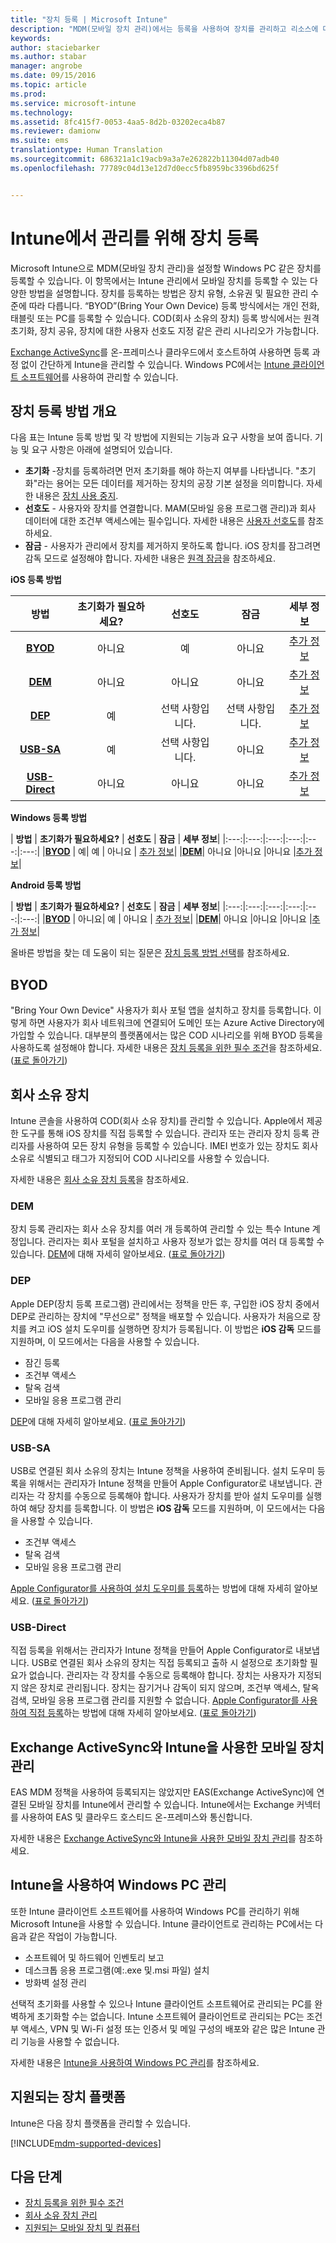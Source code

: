 ```yaml
---
title: "장치 등록 | Microsoft Intune"
description: "MDM(모바일 장치 관리)에서는 등록을 사용하여 장치를 관리하고 리소스에 대한 액세스를 허용합니다."
keywords: 
author: staciebarker
ms.author: stabar
manager: angrobe
ms.date: 09/15/2016
ms.topic: article
ms.prod: 
ms.service: microsoft-intune
ms.technology: 
ms.assetid: 8fc415f7-0053-4aa5-8d2b-03202eca4b87
ms.reviewer: damionw
ms.suite: ems
translationtype: Human Translation
ms.sourcegitcommit: 686321a1c19acb9a3a7e262822b11304d07adb40
ms.openlocfilehash: 77789c04d13e12d7d0ecc5fb8959bc3396bd625f


---
```


# <a name="enroll-devices-for-management-in-intune"></a>Intune에서 관리를 위해 장치 등록
Microsoft Intune으로 MDM(모바일 장치 관리)을 설정할 Windows PC 같은 장치를 등록할 수 있습니다. 이 항목에서는 Intune 관리에서 모바일 장치를 등록할 수 있는 다양한 방법을 설명합니다. 장치를 등록하는 방법은 장치 유형, 소유권 및 필요한 관리 수준에 따라 다릅니다. “BYOD”(Bring Your Own Device) 등록 방식에서는 개인 전화, 태블릿 또는 PC를 등록할 수 있습니다. COD(회사 소유의 장치) 등록 방식에서는 원격 초기화, 장치 공유, 장치에 대한 사용자 선호도 지정 같은 관리 시나리오가 가능합니다.

[Exchange ActiveSync](#mobile-device-management-with-exchange-activesync-and-intune)를 온-프레미스나 클라우드에서 호스트하여 사용하면 등록 과정 없이 간단하게 Intune을 관리할 수 있습니다. Windows PC에서는 [Intune 클라이언트 소프트웨어](#manage-windows-pcs-with-intune)를 사용하여 관리할 수 있습니다.

## <a name="overview-of-device-enrollment-methods"></a>장치 등록 방법 개요

다음 표는 Intune 등록 방법 및 각 방법에 지원되는 기능과 요구 사항을 보여 줍니다. 기능 및 요구 사항은 아래에 설명되어 있습니다.

- **초기화** -장치를 등록하려면 먼저 초기화를 해야 하는지 여부를 나타냅니다. "초기화"라는 용어는 모든 데이터를 제거하는 장치의 공장 기본 설정을 의미합니다. 자세한 내용은 [장치 사용 중지](retire-devices-from-microsoft-intune-management.md).
- **선호도** - 사용자와 장치를 연결합니다. MAM(모바일 응용 프로그램 관리)과 회사 데이터에 대한 조건부 액세스에는 필수입니다. 자세한 내용은 [사용자 선호도](enroll-corporate-owned-ios-devices-in-microsoft-intune.md#use-the-company-portal-on-dep-enrolled-or-apple-configurator-enrolled-devices)를 참조하세요.
- **잠금** - 사용자가 관리에서 장치를 제거하지 못하도록 합니다. iOS 장치를 잠그려면 감독 모드로 설정해야 합니다. 자세한 내용은 [원격 잠금](retire-devices-from-microsoft-intune-management.md#block-access-a-device)을 참조하세요.

**iOS 등록 방법**

| **방법** |  **초기화가 필요하세요?** |    **선호도**    |   **잠금** | **세부 정보** |
|:---:|:---:|:---:|:---:|:---:|
|**[BYOD](#byod)** | 아니요|    예 |   아니요 | [추가 정보](prerequisites-for-enrollment.md#set-up-device-management)|
|**[DEM](#dem)**|   아니요 |아니요 |아니요  | [추가 정보](enroll-corporate-owned-devices-with-the-device-enrollment-manager-in-microsoft-intune.md)|
|**[DEP](#dep)**|   예 |   선택 사항입니다. |  선택 사항입니다.|[추가 정보](ios-device-enrollment-program-in-microsoft-intune.md)|
|**[USB-SA](#usb-sa)**| 예 |   선택 사항입니다. |  아니요| [추가 정보](ios-setup-assistant-enrollment-in-microsoft-intune.md)|
|**[USB-Direct](#usb-direct)**| 아니요 |    아니요  | 아니요|[추가 정보](ios-direct-enrollment-in-microsoft-intune.md)|

**Windows 등록 방법**

| **방법** |  **초기화가 필요하세요?** |    **선호도**    |   **잠금** | **세부 정보**|
|:---:|:---:|:---:|:---:|:---:|:---:|
|**[BYOD](#byod)** | 예|   예 |   아니요 | [추가 정보](prerequisites-for-enrollment.md#set-up-device-management)|
|**[DEM](#dem)**|   아니요 |아니요 |아니요  |[추가 정보](enroll-corporate-owned-devices-with-the-device-enrollment-manager-in-microsoft-intune.md)|

**Android 등록 방법**

| **방법** |  **초기화가 필요하세요?** |    **선호도**    |   **잠금** | **세부 정보**|
|:---:|:---:|:---:|:---:|:---:|:---:|
|**[BYOD](#byod)** | 아니요|    예 |   아니요 | [추가 정보](prerequisites-for-enrollment.md#set-up-device-management)|
|**[DEM](#dem)**|   아니요 |아니요 |아니요  |[추가 정보](enroll-corporate-owned-devices-with-the-device-enrollment-manager-in-microsoft-intune.md)|

올바른 방법을 찾는 데 도움이 되는 질문은 [장치 등록 방법 선택](/intune/get-started/choose-how-to-enroll-devices1)를 참조하세요.

## <a name="byod"></a>BYOD
"Bring Your Own Device" 사용자가 회사 포털 앱을 설치하고 장치를 등록합니다. 이렇게 하면 사용자가 회사 네트워크에 연결되어 도메인 또는 Azure Active Directory에 가입할 수 있습니다. 대부분의 플랫폼에서는 많은 COD 시나리오를 위해 BYOD 등록을 사용하도록 설정해야 합니다. 자세한 내용은 [장치 등록을 위한 필수 조건](prerequisites-for-enrollment.md)을 참조하세요. ([표로 돌아가기](#overview-of-device-enrollment-methods))

## <a name="corporate-owned-devices"></a>회사 소유 장치
Intune 콘솔을 사용하여 COD(회사 소유 장치)를 관리할 수 있습니다. Apple에서 제공한 도구를 통해 iOS 장치를 직접 등록할 수 있습니다. 관리자 또는 관리자 장치 등록 관리자를 사용하여 모든 장치 유형을 등록할 수 있습니다. IMEI 번호가 있는 장치도 회사 소유로 식별되고 태그가 지정되어 COD 시나리오를 사용할 수 있습니다.

자세한 내용은 [회사 소유 장치 등록](manage-corporate-owned-devices.md)을 참조하세요.

### <a name="dem"></a>DEM
장치 등록 관리자는 회사 소유 장치를 여러 개 등록하여 관리할 수 있는 특수 Intune 계정입니다. 관리자는 회사 포털을 설치하고 사용자 정보가 없는 장치를 여러 대 등록할 수 있습니다. [DEM](enroll-corporate-owned-devices-with-the-device-enrollment-manager-in-microsoft-intune.md)에 대해 자세히 알아보세요. ([표로 돌아가기](#overview-of-device-enrollment-methods))

### <a name="dep"></a>DEP
Apple DEP(장치 등록 프로그램) 관리에서는 정책을 만든 후, 구입한 iOS 장치 중에서 DEP로 관리하는 장치에 "무선으로" 정책을 배포할 수 있습니다. 사용자가 처음으로 장치를 켜고 iOS 설치 도우미를 실행하면 장치가 등록됩니다. 이 방법은 **iOS 감독** 모드를 지원하며, 이 모드에서는 다음을 사용할 수 있습니다.
  - 잠긴 등록
  - 조건부 액세스
  - 탈옥 검색
  - 모바일 응용 프로그램 관리

[DEP](ios-device-enrollment-program-in-microsoft-intune.md)에 대해 자세히 알아보세요. ([표로 돌아가기](#overview-of-device-enrollment-methods))

### <a name="usb-sa"></a>USB-SA
USB로 연결된 회사 소유의 장치는 Intune 정책을 사용하여 준비됩니다. 설치 도우미 등록을 위해서는 관리자가 Intune 정책을 만들어 Apple Configurator로 내보냅니다. 관리자는 각 장치를 수동으로 등록해야 합니다. 사용자가 장치를 받아 설치 도우미를 실행하여 해당 장치를 등록합니다. 이 방법은 **iOS 감독** 모드를 지원하며, 이 모드에서는 다음을 사용할 수 있습니다.
  - 조건부 액세스
  - 탈옥 검색
  - 모바일 응용 프로그램 관리

[Apple Configurator를 사용하여 설치 도우미를 등록](ios-setup-assistant-enrollment-in-microsoft-intune.md)하는 방법에 대해 자세히 알아보세요. ([표로 돌아가기](#overview-of-device-enrollment-methods))

### <a name="usb-direct"></a>USB-Direct
직접 등록을 위해서는 관리자가 Intune 정책을 만들어 Apple Configurator로 내보냅니다. USB로 연결된 회사 소유의 장치는 직접 등록되고 출하 시 설정으로 초기화할 필요가 없습니다. 관리자는 각 장치를 수동으로 등록해야 합니다. 장치는 사용자가 지정되지 않은 장치로 관리됩니다. 장치는 잠기거나 감독이 되지 않으며, 조건부 액세스, 탈옥 검색, 모바일 응용 프로그램 관리를 지원할 수 없습니다. [Apple Configurator를 사용하여 직접 등록](ios-direct-enrollment-in-microsoft-intune.md)하는 방법에 대해 자세히 알아보세요. ([표로 돌아가기](#overview-of-device-enrollment-methods))

## <a name="mobile-device-management-with-exchange-activesync-and-intune"></a>Exchange ActiveSync와 Intune을 사용한 모바일 장치 관리
EAS MDM 정책을 사용하여 등록되지는 않았지만 EAS(Exchange ActiveSync)에 연결된 모바일 장치를 Intune에서 관리할 수 있습니다. Intune에서는 Exchange 커넥터를 사용하여 EAS 및 클라우드 호스티드 온-프레미스와 통신합니다.

자세한 내용은 [Exchange ActiveSync와 Intune을 사용한 모바일 장치 관리](mobile-device-management-with-exchange-activesync-and-microsoft-intune.md)를 참조하세요.


## <a name="windows-pc-management-with-intune"></a>Intune을 사용하여 Windows PC 관리  
또한 Intune 클라이언트 소프트웨어를 사용하여 Windows PC를 관리하기 위해 Microsoft Intune을 사용할 수 있습니다. Intune 클라이언트로 관리하는 PC에서는 다음과 같은 작업이 가능합니다.

 - 소프트웨어 및 하드웨어 인벤토리 보고
 - 데스크톱 응용 프로그램(예:.exe 및.msi 파일) 설치
 - 방화벽 설정 관리

선택적 초기화를 사용할 수 있으나 Intune 클라이언트 소프트웨어로 관리되는 PC를 완벽하게 초기화할 수는 없습니다. Intune 소프트웨어 클라이언트로 관리되는 PC는 조건부 액세스, VPN 및 Wi-Fi 설정 또는 인증서 및 메일 구성의 배포와 같은 많은 Intune 관리 기능을 사용할 수 없습니다.

자세한 내용은 [Intune을 사용하여 Windows PC 관리](manage-windows-pcs-with-microsoft-intune.md)를 참조하세요.

## <a name="supported-device-platforms"></a>지원되는 장치 플랫폼

Intune은 다음 장치 플랫폼을 관리할 수 있습니다.

[!INCLUDE[mdm-supported-devices](../includes/mdm-supported-devices.md)]

## <a name="next-steps"></a>다음 단계
- [장치 등록을 위한 필수 조건](prerequisites-for-enrollment.md)
- [회사 소유 장치 관리](manage-corporate-owned-devices.md)
- [지원되는 모바일 장치 및 컴퓨터](../get-started/supported-mobile-devices-and-computers.md)



<!--HONumber=Nov16_HO5-->


